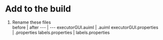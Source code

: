 # Add to the build
1. Rename these files  
before | after
--- | ---
executorGUI.auiml | <name>.auiml
executorGUI.properties | <name>.properties 
labels.properties | labels<name>.properties
